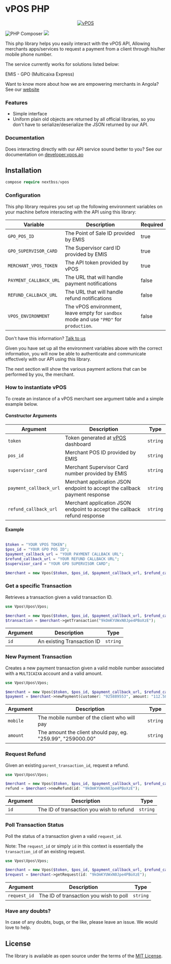 # vPOS PHP

<p align="center"><a href="#/"><img src="https://github.com/v-pos/vpos-php/blob/master/assets/logo.png" alt="vPOS"></a></p>

![PHP Composer](https://github.com/v-pos/vpos-php/workflows/PHP%20Composer/badge.svg)
[![](https://img.shields.io/badge/vPOS-OpenSource-blue.svg)](https://www.vpos.ao)

This php library helps you easily interact with the vPOS API,
Allowing merchants apps/services to request a payment from a client through his/her mobile phone number.

The service currently works for solutions listed below:

EMIS - GPO (Multicaixa Express)

Want to know more about how we are empowering merchants in Angola? See our [website](https://vpos.ao)

### Features
- Simple interface
- Uniform plain old objects are returned by all official libraries, so you don't have
to serialize/deserialize the JSON returned by our API.

### Documentation
Does interacting directly with our API service sound better to you? 
See our documentation on [developer.vpos.ao](https://developer.vpos.ao)

## Installation
```php
compose require nextbss/vpos
```

### Configuration
This php library requires you set up the following environment variables on your machine before
interacting with the API using this library:

| Variable | Description | Required |
| --- | --- | --- |
| `GPO_POS_ID` | The Point of Sale ID provided by EMIS | true |
| `GPO_SUPERVISOR_CARD` | The Supervisor card ID provided by EMIS | true |
| `MERCHANT_VPOS_TOKEN` | The API token provided by vPOS | true |
| `PAYMENT_CALLBACK_URL` | The URL that will handle payment notifications | false |
| `REFUND_CALLBACK_URL` | The URL that will handle refund notifications | false |
| `VPOS_ENVIRONMENT` | The vPOS environment, leave empty for `sandbox` mode and use `"PRD"` for `production`.  | false |

Don't have this information? [Talk to us](suporte@vpos.ao)

Given you have set up all the environment variables above with the correct information, you will now
be able to authenticate and communicate effectively with our API using this library. 

The next section will show the various payment actions that can be performed by you, the merchant.

### How to instantiate vPOS
To create an instance of a vPOS merchant see argument table and a simple example below. 

#### Constructor Arguments

| Argument | Description | Type |
| --- | --- | --- |
| `token` | Token generated at [vPOS](https://merchant.vpos.ao) dashboard | `string`
| `pos_id` | Merchant POS ID provided by EMIS | `string`
| `supervisor_card` | Merchant Supervisor Card number provided by EMIS | `string`
| `payment_callback_url` | Merchant application JSON endpoint to accept the callback payment response | `string`
| `refund_callback_url` | Merchant application JSON endpoint to accept the callback refund response | `string`

#### Example

```php

$token = "YOUR VPOS TOKEN";
$pos_id = "YOUR GPO POS ID";
$payment_callback_url = "YOUR PAYMENT CALLBACK URL";
$refund_callback_url = "YOUR REFUND CALLBACK URL";
$supervisor_card = "YOUR GPO SUPERVISOR CARD";

$merchant = new Vpos($token, $pos_id, $payment_callback_url, $refund_callback_url, $supervisor_card);
```

### Get a specific Transaction
Retrieves a transaction given a valid transaction ID.

```php
use Vpos\Vpos\Vpos;

$merchant = new Vpos($token, $pos_id, $payment_callback_url, $refund_callback_url, $supervisor_card);
$transaction = $merchant->getTransaction("9kOmKYUWxN0Jpe4PBoXzE");
```

| Argument | Description | Type |
| --- | --- | --- |
| `id` | An existing Transaction ID | `string`

### New Payment Transaction
Creates a new payment transaction given a valid mobile number associated with a `MULTICAIXA` account
and a valid amount.

```php
use Vpos\Vpos\Vpos;

$merchant = new Vpos($token, $pos_id, $payment_callback_url, $refund_callback_url, $supervisor_card);
$payment = $merchant->newPayment(customer: "925889553", amount: "112.58");
```

| Argument | Description | Type |
| --- | --- | --- |
| `mobile` | The mobile number of the client who will pay | `string`
| `amount` | The amount the client should pay, eg. "259.99", "259000.00" | `string`

### Request Refund
Given an existing `parent_transaction_id`, request a refund.

```php
use Vpos\Vpos\Vpos;

$merchant = new Vpos($token, $pos_id, $payment_callback_url, $refund_callback_url, $supervisor_card);
refund = $merchant->newRefund(id: "9kOmKYUWxN0Jpe4PBoXzE");
```

| Argument | Description | Type |
| --- | --- | --- |
| `id` | The ID of transaction you wish to refund | `string`

### Poll Transaction Status
Poll the status of a transaction given a valid `request_id`. 

Note: The `request_id` or simply `id` in this context is essentially the `transaction_id` of an existing request. 

```php
use Vpos\Vpos\Vpos;

$merchant = new Vpos($token, $pos_id, $payment_callback_url, $refund_callback_url, $supervisor_card);
$request = $merchant->getRequest(id: "9kOmKYUWxN0Jpe4PBoXzE");
```

| Argument | Description | Type |
| --- | --- | --- |
| `request_id` | The ID of transaction you wish to poll | `string`

### Have any doubts?
In case of any doubts, bugs, or the like, please leave an issue. We would love to help.

License
----------------

The library is available as open source under the terms of the [MIT License](http://opensource.org/licenses/MIT).
